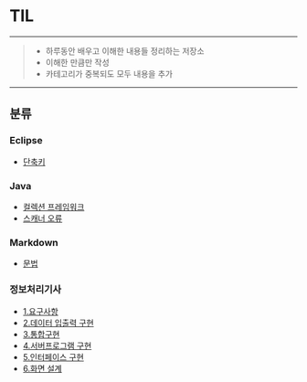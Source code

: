 # TIL

---
> - 하루동안 배우고 이해한 내용들 정리하는 저장소
> - 이해한 만큼만 작성
> - 카테고리가 중복되도 모두 내용을 추가
---
## 분류
### Eclipse
- [단축키](https://github.com/tonic523/TIL/blob/master/Eclipse/%EB%8B%A8%EC%B6%95%ED%82%A4.md)
### Java
- [컬렉션 프레임워크](https://github.com/tonic523/TIL/blob/master/Java/Collection_franework.md)
- [스캐너 오류](https://github.com/tonic523/TIL/tree/master/Java/Error_Scanner.md)

### Markdown
- [문법](https://github.com/tonic523/TIL/blob/master/Markdown/Grammar.md)

### 정보처리기사
- [1.요구사항](https://github.com/tonic523/TIL/blob/master/%EC%A0%95%EB%B3%B4%EC%B2%98%EB%A6%AC%EA%B8%B0%EC%82%AC/1_%EC%9A%94%EA%B5%AC%EC%82%AC%ED%95%AD.md)
- [2.데이터 입출력 구현](https://github.com/tonic523/TIL/blob/master/%EC%A0%95%EB%B3%B4%EC%B2%98%EB%A6%AC%EA%B8%B0%EC%82%AC/2_%EB%8D%B0%EC%9D%B4%ED%84%B0%20%EC%9E%85%EC%B6%9C%EB%A0%A5%20%EA%B5%AC%ED%98%84.md)
- [3.통합구현](https://github.com/tonic523/TIL/blob/master/%EC%A0%95%EB%B3%B4%EC%B2%98%EB%A6%AC%EA%B8%B0%EC%82%AC/3_%ED%86%B5%ED%95%A9%20%EA%B5%AC%ED%98%84.md)
- [4.서버프로그램 구현](https://github.com/tonic523/TIL/blob/master/%EC%A0%95%EB%B3%B4%EC%B2%98%EB%A6%AC%EA%B8%B0%EC%82%AC/4_%EC%84%9C%EB%B2%84%ED%94%84%EB%A1%9C%EA%B7%B8%EB%9E%A8%20%EA%B5%AC%ED%98%84.md)
- [5.인터페이스 구현](https://github.com/tonic523/TIL/blob/master/%EC%A0%95%EB%B3%B4%EC%B2%98%EB%A6%AC%EA%B8%B0%EC%82%AC/5_%EC%9D%B8%ED%84%B0%ED%8E%98%EC%9D%B4%EC%8A%A4%20%EA%B5%AC%ED%98%84.md)
- [6.화면 설계](https://github.com/tonic523/TIL/blob/master/%EC%A0%95%EB%B3%B4%EC%B2%98%EB%A6%AC%EA%B8%B0%EC%82%AC/6_%ED%99%94%EB%A9%B4%20%EC%84%A4%EA%B3%84.md)
